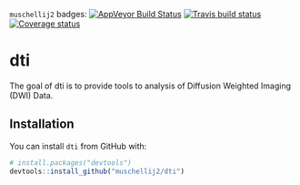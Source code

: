 
<!-- README.md is generated from README.Rmd. Please edit that file -->
`muschellij2` badges: [![AppVeyor Build Status](https://ci.appveyor.com/api/projects/status/github/muschellij2/dti?branch=master&svg=true)](https://ci.appveyor.com/project/muschellij2/dti) [![Travis build status](https://travis-ci.org/muschellij2/dti.svg?branch=master)](https://app.travis-ci.com/muschellij2/dti) [![Coverage status](https://coveralls.io/repos/github/muschellij2/dti/badge.svg)](https://coveralls.io/github/muschellij2/dti)


dti
===

The goal of dti is to provide tools to analysis of Diffusion Weighted Imaging (DWI) Data.

Installation
------------

You can install `dti` from GitHub with:

``` r
# install.packages("devtools")
devtools::install_github("muschellij2/dti")
```
